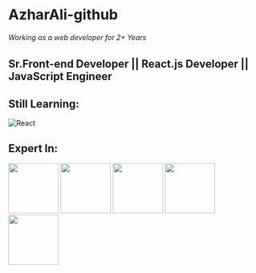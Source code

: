 # AzharAli-github
###### *Working as a web developer for 2+ Years*
## Sr.Front-end Developer || React.js Developer || JavaScript Engineer
## Still Learning:
![React](https://user-images.githubusercontent.com/25181517/183897015-94a058a6-b86e-4e42-a37f-bf92061753e5.png)
## Expert In:
<div style:"display: flex;>
<img src="https://user-images.githubusercontent.com/25181517/192158954-f88b5814-d510-4564-b285-dff7d6400dad.png" width="100">
<img src="https://user-images.githubusercontent.com/25181517/183898674-75a4a1b1-f960-4ea9-abcb-637170a00a75.png" width="100">
<img src="https://user-images.githubusercontent.com/25181517/192158956-48192682-23d5-4bfc-9dfb-6511ade346bc.png" width="100">
<img src="https://user-images.githubusercontent.com/25181517/183898054-b3d693d4-dafb-4808-a509-bab54cf5de34.png" width="100">
<img src="https://user-images.githubusercontent.com/25181517/117447155-6a868a00-af3d-11eb-9cfe-245df15c9f3f.png" width="100">
<div>
 

